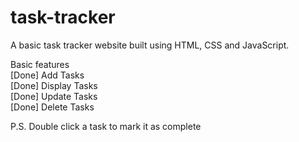 # task-tracker

A basic task tracker website built using HTML, CSS and JavaScript.

Basic features\
[Done] Add Tasks\
[Done] Display Tasks\
[Done] Update Tasks\
[Done] Delete Tasks

P.S. Double click a task to mark it as complete
